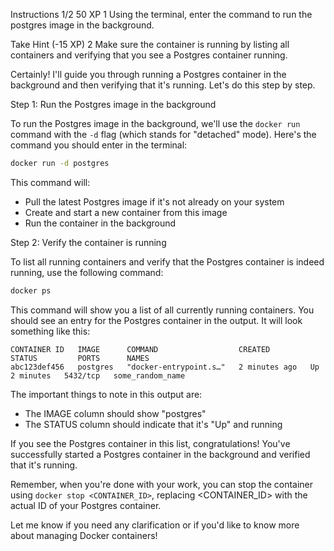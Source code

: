 Instructions 1/2
50 XP
1 Using the terminal, enter the command to run the postgres image in the background.

Take Hint (-15 XP)
2 Make sure the container is running by listing all containers and verifying that you see a Postgres container running.

Certainly! I'll guide you through running a Postgres container in the background and then verifying that it's running. Let's do this step by step.

Step 1: Run the Postgres image in the background

To run the Postgres image in the background, we'll use the `docker run` command with the `-d` flag (which stands for "detached" mode). Here's the command you should enter in the terminal:

```bash
docker run -d postgres
```

This command will:
- Pull the latest Postgres image if it's not already on your system
- Create and start a new container from this image
- Run the container in the background

Step 2: Verify the container is running

To list all running containers and verify that the Postgres container is indeed running, use the following command:

```bash
docker ps
```

This command will show you a list of all currently running containers. You should see an entry for the Postgres container in the output. It will look something like this:

```
CONTAINER ID   IMAGE      COMMAND                  CREATED         STATUS         PORTS      NAMES
abc123def456   postgres   "docker-entrypoint.s…"   2 minutes ago   Up 2 minutes   5432/tcp   some_random_name
```

The important things to note in this output are:
- The IMAGE column should show "postgres"
- The STATUS column should indicate that it's "Up" and running

If you see the Postgres container in this list, congratulations! You've successfully started a Postgres container in the background and verified that it's running.

Remember, when you're done with your work, you can stop the container using `docker stop <CONTAINER_ID>`, replacing <CONTAINER_ID> with the actual ID of your Postgres container.

Let me know if you need any clarification or if you'd like to know more about managing Docker containers!